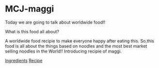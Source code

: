 # MCJ-maggi

Today we are going to talk
about worldwide food!!

What is this food all about?

A worldwide food recipie to make everyone
happy after eating this.
So,this food is all about
the things based on noodles
and the most best market selling
noodles in the World!!
Introducing recipie of maggi.

[Ingredients](./ingredients.md)
[Recipe](./recipie.md)
